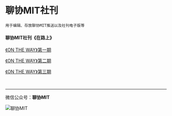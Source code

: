 # 聊协MIT社刊 

``` 用于编辑、存放聊协MIT推送以及社刊电子版等 ```

#### 聊协MIT社刊《在路上》

[《ON THE WAY》第一期]()


[《ON THE WAY》第二期]()


[《ON THE WAY》第三期]()



<br/>


-----------------------

微信公众号：**聊协MIT** 

![聊协MIT](https://raw.githubusercontent.com/seefun/marxists/master/data/barcode.jpg )
